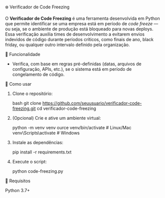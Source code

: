 ❄️ Verificador de Code Freezing

O **Verificador de Code Freezing** é uma ferramenta desenvolvida em Python que permite identificar se uma empresa está em período de *code freeze* — ou seja, se o ambiente de produção está bloqueado para novas deploys. Essa verificação auxilia times de desenvolvimento a evitarem envios indevidos de código durante períodos críticos, como finais de ano, black friday, ou qualquer outro intervalo definido pela organização.

 📌 Funcionalidade

- Verifica, com base em regras pré-definidas (datas, arquivos de configuração, APIs, etc.), se o sistema está em período de congelamento de código.

🚀 Como usar

1. Clone o repositório:

   bash
   git clone https://github.com/seuusuario/verificador-code-freezing.git
   cd verificador-code-freezing

2. (Opcional) Crie e ative um ambiente virtual:

    python -m venv venv
    ource venv/bin/activate  # Linux/Mac
    venv\Scripts\activate     # Windows

3. Instale as dependências:
    
   pip install -r requirements.txt

4. Execute o script:

    python code-freezing.py

📄 Requisitos

  Python 3.7+

